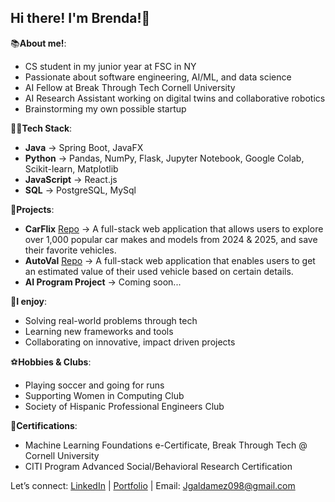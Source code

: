 ## Hi there! I'm Brenda!👋

📚**About me!**:
  - CS student in my junior year at FSC in NY
  - Passionate about software engineering, AI/ML, and data science 
  - AI Fellow at Break Through Tech Cornell University
  - AI Research Assistant working on digital twins and collaborative robotics
  - Brainstorming my own possible startup

👩‍💻**Tech Stack**:
  - **Java** -> Spring Boot, JavaFX
  - **Python** -> Pandas, NumPy, Flask, Jupyter Notebook, Google Colab, Scikit-learn, Matplotlib
  - **JavaScript** -> React.js
  - **SQL** -> PostgreSQL, MySql

📁**Projects**:
  - **CarFlix** [Repo](https://github.com/BrendaG04/CarFlix.git) -> A full-stack web application that allows users to explore over 1,000 popular car makes and models from 2024 & 2025, and save their favorite vehicles.
   - **AutoVal** [Repo](https://github.com/BrendaG04/AutoVal) -> A full-stack web application that enables users to get an estimated value of their used vehicle based on certain details. 
   - **AI Program Project** -> Coming soon...
     
🩶**I enjoy**:
  - Solving real-world problems through tech
  - Learning new frameworks and tools
  - Collaborating on innovative, impact driven projects

⚽️**Hobbies & Clubs**:
  - Playing soccer and going for runs
  - Supporting Women in Computing Club
  - Society of Hispanic Professional Engineers Club

🏅**Certifications**:
  - Machine Learning Foundations e-Certificate, Break Through Tech @ Cornell University
  - CITI Program Advanced Social/Behavioral Research Certification 


Let’s connect: [LinkedIn](http://www.linkedin.com/in/brenda-galdamez-066500288) | [Portfolio](https://brenwareportfolio.netlify.app) | Email: Jgaldamez098@gmail.com
